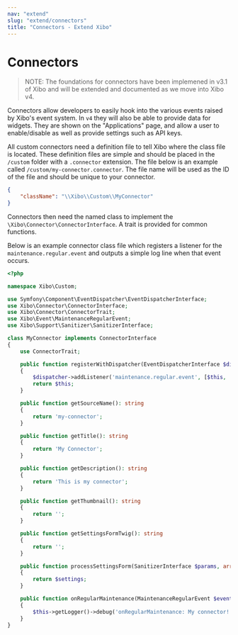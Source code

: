 ```yaml
---
nav: "extend"
slug: "extend/connectors"
title: "Connectors - Extend Xibo"
---
```


# Connectors

>  NOTE: The foundations for connectors have been implemened in v3.1 of Xibo and will be extended and documented as we move into Xibo v4.

Connectors allow developers to easily hook into the various events raised by Xibo's event system. In `v4` they will also be able to provide data for widgets. They are shown on the "Applications" page, and allow a user to enable/disable as well as provide settings such as API keys.

All custom connectors need a definition file to tell Xibo where the class file is located. These definition files are simple and should be placed in the `/custom` folder with a `.connector` extension. The file below is an example called `/custom/my-connector.connector`. The file name will be used as the ID of the file and should be unique to your connector.

```json
{
    "className": "\\Xibo\\Custom\\MyConnector"
}
```

Connectors then need the named class to implement the `\Xibo\Connector\ConnectorInterface`. A trait is provided for common functions.

Below is an example connector class file which registers a listener for the `maintenance.regular.event` and outputs a simple log line when that event occurs.

```php
<?php

namespace Xibo\Custom;

use Symfony\Component\EventDispatcher\EventDispatcherInterface;
use Xibo\Connector\ConnectorInterface;
use Xibo\Connector\ConnectorTrait;
use Xibo\Event\MaintenanceRegularEvent;
use Xibo\Support\Sanitizer\SanitizerInterface;

class MyConnector implements ConnectorInterface
{
    use ConnectorTrait;

    public function registerWithDispatcher(EventDispatcherInterface $dispatcher): ConnectorInterface
    {
        $dispatcher->addListener('maintenance.regular.event', [$this, 'onRegularMaintenance']);
        return $this;
    }

    public function getSourceName(): string
    {
        return 'my-connector';
    }

    public function getTitle(): string
    {
        return 'My Connector';
    }

    public function getDescription(): string
    {
        return 'This is my connector';
    }

    public function getThumbnail(): string
    {
        return '';
    }

    public function getSettingsFormTwig(): string
    {
        return '';
    }

    public function processSettingsForm(SanitizerInterface $params, array $settings): array
    {
        return $settings;
    }

    public function onRegularMaintenance(MaintenanceRegularEvent $event)
    {
        $this->getLogger()->debug('onRegularMaintenance: My connector!');
    }
}
```

